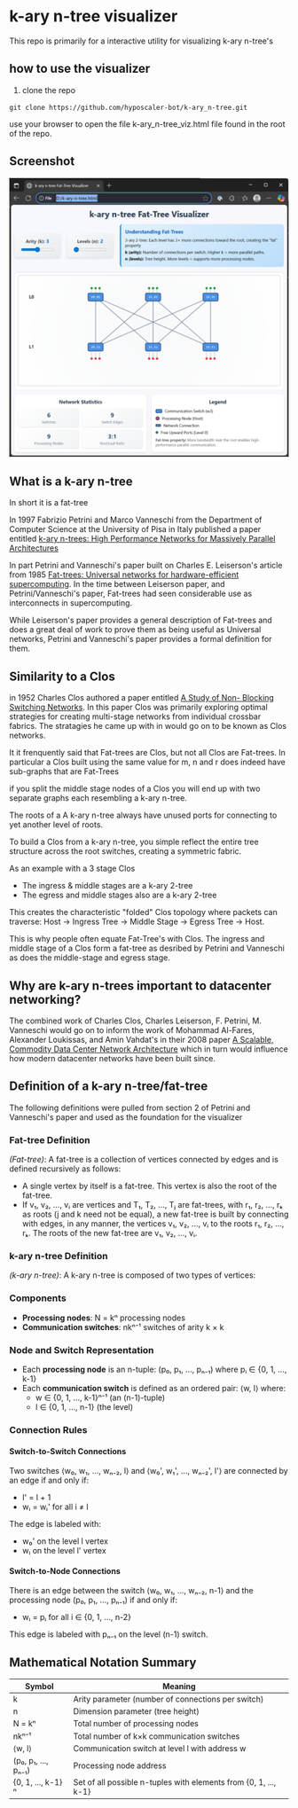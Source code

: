# k-ary n-tree visualizer

This repo is primarily for a interactive utility for visualizing k-ary n-tree's

## how to use the visualizer

1. clone the repo

```
git clone https://github.com/hyposcaler-bot/k-ary_n-tree.git
```

use your browser to open the file k-ary_n-tree_viz.html file found in the root of the repo.

## Screenshot

![Alt text](images/viz-screenshot.png)

## What is a k-ary n-tree

In short it is a fat-tree

In 1997 Fabrizio Petrini and Marco Vanneschi from the Department of Computer Science at the University of Pisa in Italy published a paper entitled [k-ary n-trees: High Performance Networks for Massively Parallel Architectures](https://ieeexplore.ieee.org/document/580853)

In part Petrini and Vanneschi's paper built on Charles E. Leiserson's article from 1985 [Fat-trees: Universal networks for hardware-efficient supercomputing](https://ieeexplore.ieee.org/abstract/document/6312192).  In the time between Leiserson paper, and Petrini/Vanneschi's paper, Fat-trees had seen considerable use as interconnects in supercomputing.   

While Leiserson's paper provides a general description of Fat-trees and does a great deal of work to prove them as being useful as Universal networks, Petrini and Vanneschi's paper provides a formal definition for them. 

## Similarity to a Clos

in 1952 Charles Clos authored a paper entitled [A Study of Non- Blocking Switching Networks](https://ieeexplore.ieee.org/document/6770468).  In this paper Clos was primarily exploring optimal strategies for creating multi-stage networks from individual crossbar fabrics.   The stratagies he came up with in would go on to be known as Clos networks.

It it frenquently said that Fat-trees are Clos, but not all Clos are Fat-trees.  In particular a Clos built using the same value for m, n and r does indeed have sub-graphs that are Fat-Trees

if you split the middle stage nodes of a Clos you will end up with two separate graphs each resembling a k-ary n-tree. 

The roots of a A k-ary n-tree always have unused ports for connecting to yet another level of roots.

To build a Clos from a k-ary n-tree, you simple reflect the entire tree structure across the root switches, creating a symmetric fabric.

As an example with a 3 stage Clos

- The ingress & middle stages are a k-ary 2-tree
- The egress and middle stages also are a k-ary 2-tree

This creates the characteristic "folded" Clos topology where packets can traverse: Host → Ingress Tree → Middle Stage → Egress Tree → Host.  

This is why people often equate Fat-Tree's with Clos. The ingress and middle stage of a Clos form a fat-tree as desribed by Petrini and Vanneschi as does the middle-stage and egress stage.

## Why are k-ary n-trees important to datacenter networking?

The combined work of Charles Clos, Charles Leiserson, F. Petrini, M. Vanneschi would go on to inform the work of Mohammad Al-Fares, Alexander Loukissas, and Amin Vahdat's in their 2008 paper [A Scalable, Commodity Data Center Network Architecture](https://dl.acm.org/doi/abs/10.1145/1402958.1402967) which in turn would influence how modern datacenter networks have been built since.

## Definition of a k-ary n-tree/fat-tree

The following definitions were pulled from section 2 of Petrini and Vanneschi's paper and used as the foundation for the visualizer

### Fat-tree Definition

*(Fat-tree)*: A fat-tree is a collection of vertices connected by edges and is defined recursively as follows:

- A single vertex by itself is a fat-tree. This vertex is also the root of the fat-tree.
- If v₁, v₂, ..., vᵢ are vertices and T₁, T₂, ..., Tⱼ are fat-trees, with r₁, r₂, ..., rₖ as roots (j and k need not be equal), a new fat-tree is built by connecting with edges, in any manner, the vertices v₁, v₂, ..., vᵢ to the roots r₁, r₂, ..., rₖ. The roots of the new fat-tree are v₁, v₂, ..., vᵢ.

### k-ary n-tree Definition

*(k-ary n-tree)*: A k-ary n-tree is composed of two types of vertices:

### Components
- **Processing nodes**: N = kⁿ processing nodes
- **Communication switches**: nkⁿ⁻¹ switches of arity k × k

### Node and Switch Representation
- Each **processing node** is an n-tuple: (p₀, p₁, ..., pₙ₋₁) where pᵢ ∈ {0, 1, ..., k-1}
- Each **communication switch** is defined as an ordered pair: ⟨w, l⟩ where:
  - w ∈ {0, 1, ..., k-1}ⁿ⁻¹ (an (n-1)-tuple)
  - l ∈ {0, 1, ..., n-1} (the level)

### Connection Rules

#### Switch-to-Switch Connections
Two switches ⟨w₀, w₁, ..., wₙ₋₂, l⟩ and ⟨w₀', w₁', ..., wₙ₋₂', l'⟩ are connected by an edge if and only if:
- l' = l + 1
- wᵢ = wᵢ' for all i ≠ l

The edge is labeled with:
- w₀' on the level l vertex
- wₗ on the level l' vertex

#### Switch-to-Node Connections
There is an edge between the switch ⟨w₀, w₁, ..., wₙ₋₂, n-1⟩ and the processing node (p₀, p₁, ..., pₙ₋₁) if and only if:
- wᵢ = pᵢ for all i ∈ {0, 1, ..., n-2}

This edge is labeled with pₙ₋₁ on the level (n-1) switch.

## Mathematical Notation Summary

| Symbol | Meaning |
|--------|---------|
| k | Arity parameter (number of connections per switch) |
| n | Dimension parameter (tree height) |
| N = kⁿ | Total number of processing nodes |
| nkⁿ⁻¹ | Total number of k×k communication switches |
| ⟨w, l⟩ | Communication switch at level l with address w |
| (p₀, p₁, ..., pₙ₋₁) | Processing node address |
| {0, 1, ..., k-1}ⁿ | Set of all possible n-tuples with elements from {0, 1, ..., k-1} |
